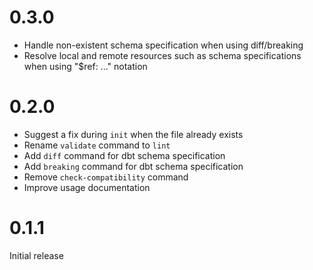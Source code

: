 # 0.3.0
- Handle non-existent schema specification when using diff/breaking
- Resolve local and remote resources such as schema specifications when using "$ref: ..." notation

# 0.2.0

- Suggest a fix during `init` when the file already exists
- Rename `validate` command to `lint`
- Add `diff` command for dbt schema specification
- Add `breaking` command for dbt schema specification
- Remove `check-compatibility` command
- Improve usage documentation

# 0.1.1

Initial release
